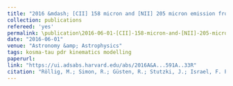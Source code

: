 ```yaml
---
title: "2016 &mdash; [CII] 158 micron and [NII] 205 micron emission from IC 342. Disentangling the emission from ionized and photo-dissociated regions"
collection: publications
refereed: 'yes'
permalink: \publication\2016-06-01-[CII]-158-micron-and-[NII]-205-micron-emission-from-IC
date: "2016-06-01"
venue: "Astronomy &amp; Astrophysics"
tags: kosma-tau pdr kinematics modelling
paperurl:
link: "https://ui.adsabs.harvard.edu/abs/2016A&A...591A..33R"
citation: "Röllig, M.; Simon, R.; Güsten, R.; Stutzki, J.; Israel, F. P.; Jacobs, K., Astronomy &amp; Astrophysics, Volume 591, id.A33, 21 pp."
---
```

